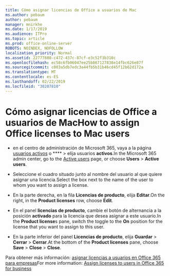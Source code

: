 ```yaml
---
title: Cómo asignar licencias de Office a usuarios de Mac
ms.author: pebaum
author: pebaum
manager: mnirkhe
ms.date: 1/17/2019
ms.audience: ITPro
ms.topic: article
ms.prod: office-online-server
ROBOTS: NOINDEX, NOFOLLOW
localization_priority: Normal
ms.assetid: 22777888-c472-437c-87cf-e3c52f3b310c
ms.openlocfilehash: ec58c6fb06047ee25b867127838e14fbc626e87f
ms.sourcegitcommit: c003a5db7edc3a44fb5b31b46cd45f12b62d172a
ms.translationtype: MT
ms.contentlocale: es-ES
ms.lasthandoff: 02/22/2019
ms.locfileid: "30207810"
---
```

# <a name="how-to-assign-office-licenses-to-mac-users"></a><span data-ttu-id="796a3-102">Cómo asignar licencias de Office a usuarios de Mac</span><span class="sxs-lookup"><span data-stu-id="796a3-102">How to assign Office licenses to Mac users</span></span>

- <span data-ttu-id="796a3-103">en el centro de administración de Microsoft 365, vaya a la página [usuarios activos](https://go.microsoft.com/fwlink/p/?linkid=834822) o \*\*\*\* \> elija usuarios **activos**.</span><span class="sxs-lookup"><span data-stu-id="796a3-103">In the Microsoft 365 admin center, go to the [Active users](https://go.microsoft.com/fwlink/p/?linkid=834822) page, or choose **Users** \> **Active users**.</span></span>
    
- <span data-ttu-id="796a3-104">Seleccione el cuadro situado junto al nombre del usuario al que quiere asignar una licencia.</span><span class="sxs-lookup"><span data-stu-id="796a3-104">Select the box next to the name of the user to whom you want to assign a license.</span></span>
    
- <span data-ttu-id="796a3-105">En la parte derecha, en la fila **Licencias de producto**, elija **Editar**.</span><span class="sxs-lookup"><span data-stu-id="796a3-105">On the right, in the **Product licenses** row, choose **Edit**.</span></span>
    
- <span data-ttu-id="796a3-106">En el panel **licencias de producto**, cambie el botón de alternancia a la posición **activado** para la licencia que desea asignar a este usuario.</span><span class="sxs-lookup"><span data-stu-id="796a3-106">In the **Product license**s pane, switch the toggle to the **On** position for the license that you want to assign to this user.</span></span> 
    
- <span data-ttu-id="796a3-107">En la parte inferior del panel **Licencias de producto**, elija **Guardar** \> **Cerrar** \> **Cerrar**.</span><span class="sxs-lookup"><span data-stu-id="796a3-107">At the bottom of the **Product licenses** pane, choose **Save** \> **Close** \> **Close**.</span></span>
    
<span data-ttu-id="796a3-108">Para obtener más información: [asignar licencias a usuarios en Office 365 para empresas](https://docs.microsoft.com/office365/admin/subscriptions-and-billing/assign-licenses-to-users)</span><span class="sxs-lookup"><span data-stu-id="796a3-108">For more information: [Assign licenses to users in Office 365 for business](https://docs.microsoft.com/office365/admin/subscriptions-and-billing/assign-licenses-to-users)</span></span>
  

